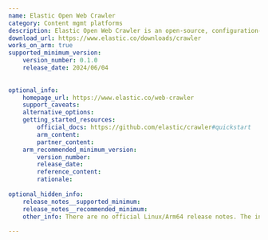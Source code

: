 ```yaml
---
name: Elastic Open Web Crawler
category: Content mgmt platforms
description: Elastic Open Web Crawler is an open-source, configuration-driven crawler that extracts web content and ingests it into Elasticsearch for easy searchability.
download_url: https://www.elastic.co/downloads/crawler
works_on_arm: true
supported_minimum_version:
    version_number: 0.1.0
    release_date: 2024/06/04
 
 
optional_info:
    homepage_url: https://www.elastic.co/web-crawler
    support_caveats:
    alternative_options:
    getting_started_resources:
        official_docs: https://github.com/elastic/crawler#quickstart
        arm_content:
        partner_content:
    arm_recommended_minimum_version:
        version_number:
        release_date:
        reference_content:
        rationale:
 
optional_hidden_info:
    release_notes__supported_minimum:
    release_notes__recommended_minimum:
    other_info: There are no official Linux/Arm64 release notes. The initial version, 0.1.0, releases [Docker images for Arm](https://www.docker.elastic.co/r/integrations).
 
---
```


